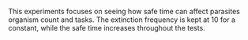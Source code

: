 This experiments focuses on seeing how safe time can affect parasites organism count and tasks. The extinction frequency is kept at 10 for a constant, while the safe time increases throughout the tests.